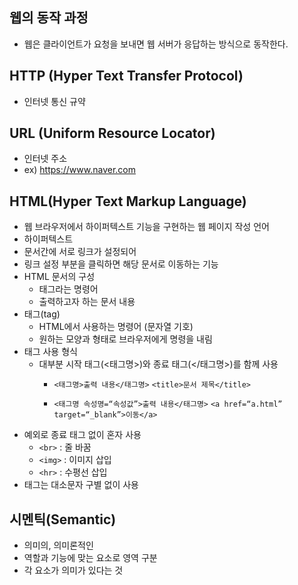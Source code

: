 ## 웹의 동작 과정
- 웹은 클라이언트가 요청을 보내면 웹 서버가 응답하는 방식으로 동작한다.

## HTTP (Hyper Text Transfer Protocol)
- 인터넷 통신 규약

## URL (Uniform Resource Locator)
- 인터넷 주소
- ex) https://www.naver.com

## HTML(Hyper Text Markup Language)
- 웹 브라우저에서 하이퍼텍스트 기능을 구현하는 웹 페이지 작성 언어
- 하이퍼텍스트
- 문서간에 서로 링크가 설정되어
- 링크 설정 부분을 클릭하면 해당 문서로 이동하는 기능
- HTML 문서의 구성
    - 태그라는 명령어
    - 출력하고자 하는 문서 내용
- 태그(tag)
    - HTML에서 사용하는 명령어 (문자열 기호)
    - 원하는 모양과 형태로 브라우저에게 명령을 내림
- 태그 사용 형식
    - 대부분 시작 태그(<태그명>)와 종료 태그(</태그명>)를 함께 사용
        - ```<태그명>출력 내용</태그명>```
           ```<title>문서 제목</title>```

        - ```<태그명 속성명=“속성값”>출력 내용</태그명>```
            ```<a href=“a.html” target=“_blank”>이동</a>```
- 예외로 종료 태그 없이 혼자 사용
    - ```<br>``` : 줄 바꿈
    - ```<img>``` : 이미지 삽입
    - ```<hr>``` : 수평선 삽입
- 태그는 대소문자 구별 없이 사용

## 시멘틱(Semantic)
- 의미의, 의미론적인
- 역할과 기능에 맞는 요소로 영역 구분
- 각 요소가 의미가 있다는 것